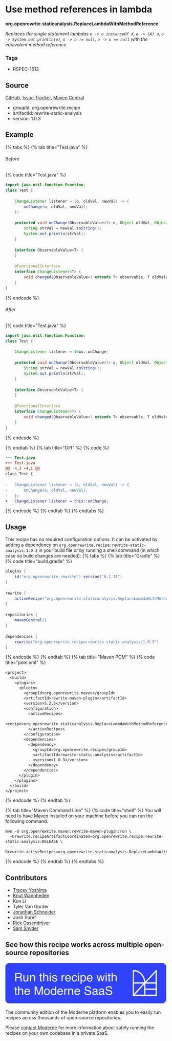 # Use method references in lambda

**org.openrewrite.staticanalysis.ReplaceLambdaWithMethodReference**

_Replaces the single statement lambdas `o -> o instanceOf X`, `o -> (A) o`, `o -> System.out.println(o)`, `o -> o != null`, `o -> o == null` with the equivalent method reference._

### Tags

* RSPEC-1612

## Source

[GitHub](https://github.com/openrewrite/rewrite-static-analysis/blob/main/src/main/java/org/openrewrite/staticanalysis/ReplaceLambdaWithMethodReference.java), [Issue Tracker](https://github.com/openrewrite/rewrite-static-analysis/issues), [Maven Central](https://central.sonatype.com/artifact/org.openrewrite.recipe/rewrite-static-analysis/1.0.3/jar)

* groupId: org.openrewrite.recipe
* artifactId: rewrite-static-analysis
* version: 1.0.3

## Example


{% tabs %}
{% tab title="Test.java" %}

###### Before
{% code title="Test.java" %}
```java
import java.util.function.Function;
class Test {

    ChangeListener listener = (o, oldVal, newVal) -> {
        onChange(o, oldVal, newVal);
    };

    protected void onChange(ObservableValue<?> o, Object oldVal, Object newVal) {
        String strVal = newVal.toString();
        System.out.println(strVal);
    }

    interface ObservableValue<T> {
    }

    @FunctionalInterface
    interface ChangeListener<T> {
        void changed(ObservableValue<? extends T> observable, T oldValue, T newValue);
    }
}
```
{% endcode %}

###### After
{% code title="Test.java" %}
```java
import java.util.function.Function;
class Test {

    ChangeListener listener = this::onChange;

    protected void onChange(ObservableValue<?> o, Object oldVal, Object newVal) {
        String strVal = newVal.toString();
        System.out.println(strVal);
    }

    interface ObservableValue<T> {
    }

    @FunctionalInterface
    interface ChangeListener<T> {
        void changed(ObservableValue<? extends T> observable, T oldValue, T newValue);
    }
}
```
{% endcode %}

{% endtab %}
{% tab title="Diff" %}
{% code %}
```diff
--- Test.java
+++ Test.java
@@ -4,3 +4,1 @@
class Test {

-   ChangeListener listener = (o, oldVal, newVal) -> {
-       onChange(o, oldVal, newVal);
-   };
+   ChangeListener listener = this::onChange;

```
{% endcode %}
{% endtab %}
{% endtabs %}


## Usage

This recipe has no required configuration options. It can be activated by adding a dependency on `org.openrewrite.recipe:rewrite-static-analysis:1.0.3` in your build file or by running a shell command (in which case no build changes are needed): 
{% tabs %}
{% tab title="Gradle" %}
{% code title="build.gradle" %}
```groovy
plugins {
    id("org.openrewrite.rewrite") version("6.1.11")
}

rewrite {
    activeRecipe("org.openrewrite.staticanalysis.ReplaceLambdaWithMethodReference")
}

repositories {
    mavenCentral()
}

dependencies {
    rewrite("org.openrewrite.recipe:rewrite-static-analysis:1.0.3")
}
```
{% endcode %}
{% endtab %}
{% tab title="Maven POM" %}
{% code title="pom.xml" %}
```markup
<project>
  <build>
    <plugins>
      <plugin>
        <groupId>org.openrewrite.maven</groupId>
        <artifactId>rewrite-maven-plugin</artifactId>
        <version>5.2.6</version>
        <configuration>
          <activeRecipes>
            <recipe>org.openrewrite.staticanalysis.ReplaceLambdaWithMethodReference</recipe>
          </activeRecipes>
        </configuration>
        <dependencies>
          <dependency>
            <groupId>org.openrewrite.recipe</groupId>
            <artifactId>rewrite-static-analysis</artifactId>
            <version>1.0.3</version>
          </dependency>
        </dependencies>
      </plugin>
    </plugins>
  </build>
</project>
```
{% endcode %}
{% endtab %}

{% tab title="Maven Command Line" %}
{% code title="shell" %}
You will need to have [Maven](https://maven.apache.org/download.cgi) installed on your machine before you can run the following command.

```shell
mvn -U org.openrewrite.maven:rewrite-maven-plugin:run \
  -Drewrite.recipeArtifactCoordinates=org.openrewrite.recipe:rewrite-static-analysis:RELEASE \
  -Drewrite.activeRecipes=org.openrewrite.staticanalysis.ReplaceLambdaWithMethodReference
```
{% endcode %}
{% endtab %}
{% endtabs %}

## Contributors
* [Tracey Yoshima](mailto:tracey.yoshima@gmail.com)
* [Knut Wannheden](mailto:knut@moderne.io)
* Kun Li
* Tyler Van Gorder
* [Jonathan Schneider](mailto:jkschneider@gmail.com)
* Josh Soref
* [Rick Ossendrijver](mailto:rick.ossendrijver@gmail.com)
* [Sam Snyder](mailto:sam@moderne.io)


## See how this recipe works across multiple open-source repositories

[![Moderne Link Image](/.gitbook/assets/ModerneRecipeButton.png)](https://app.moderne.io/recipes/org.openrewrite.staticanalysis.ReplaceLambdaWithMethodReference)

The community edition of the Moderne platform enables you to easily run recipes across thousands of open-source repositories.

Please [contact Moderne](https://moderne.io/product) for more information about safely running the recipes on your own codebase in a private SaaS.
